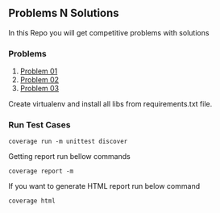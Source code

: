 ## Problems N Solutions 
In this Repo you will get competitive problems with solutions 

### Problems
1. [Problem 01](docs/1.md)
2. [Problem 02](docs/2.md)
3. [Problem 03](docs/3.md)

Create virtualenv and install all libs from requirements.txt file. 

### Run Test Cases
```shell script
coverage run -m unittest discover
```
Getting report run bellow commands
```shell script
coverage report -m
```
If you want to generate HTML report run below command
```shell script
coverage html
```